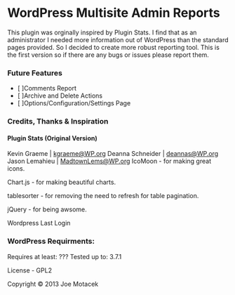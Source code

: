 WordPress Multisite Admin Reports
=================================

This plugin was orginally inspired by Plugin Stats. I find that as an administrator I needed more information out of WordPress than the standard pages provided. So I decided to create more robust reporting tool. This is the first version so if there are any bugs or issues please report them.

### Future Features ###

 - [ ]Comments Report
 - [ ]Archive and Delete Actions
 - [ ]Options/Configuration/Settings Page


### Credits, Thanks & Inspiration ###

#### Plugin Stats (Original Version) #####

Kevin Graeme | kgraeme@WP.org
Deanna Schneider | deannas@WP.org
Jason Lemahieu | MadtownLems@WP.org
IcoMoon - for making great icons.

Chart.js - for making beautiful charts.

tablesorter - for removing the need to refresh for table pagination.

jQuery - for being awsome.

Wordpress Last Login

### WordPress Requirments: ###
Requires at least: ???
Tested up to: 3.7.1

License - GPL2

Copyright © 2013 Joe Motacek
